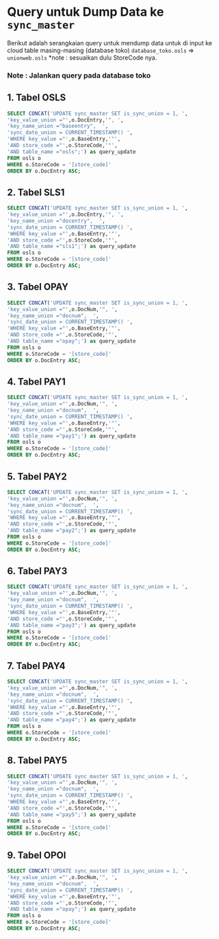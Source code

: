 # Query untuk Dump Data ke `sync_master`

Berikut adalah serangkaian query untuk mendump data untuk di input ke cloud table masing-masing (database toko)
`database_toko.osls` => `unionweb.osls`
*note : sesuaikan dulu StoreCode nya.

### Note : Jalankan query pada database toko
## **1. Tabel OSLS**
```sql
SELECT CONCAT('UPDATE sync_master SET is_sync_union = 1, ',
'key_value_union ="',o.DocEntry,'", ',
'key_name_union ="baseentry",  ',
'sync_date_union = CURRENT_TIMESTAMP() ',
'WHERE key_value ="',o.BaseEntry,'"',
'AND store_code ="',o.StoreCode,'"',
'AND table_name ="osls";') as query_update
FROM osls o
WHERE o.StoreCode = '[store_code]'
ORDER BY o.DocEntry ASC;
```

## **2. Tabel SLS1**
```sql
SELECT CONCAT('UPDATE sync_master SET is_sync_union = 1, ',
'key_value_union ="',o.DocEntry,'", ',
'key_name_union ="docentry",  ',
'sync_date_union = CURRENT_TIMESTAMP() ',
'WHERE key_value ="',o.BaseEntry,'"',
'AND store_code ="',o.StoreCode,'"',
'AND table_name ="sls1";') as query_update
FROM osls o
WHERE o.StoreCode = '[store_code]'
ORDER BY o.DocEntry ASC;
```

## **3. Tabel OPAY**
```sql
SELECT CONCAT('UPDATE sync_master SET is_sync_union = 1, ',
'key_value_union ="',o.DocNum,'", ',
'key_name_union ="docnum",  ',
'sync_date_union = CURRENT_TIMESTAMP() ',
'WHERE key_value ="',o.BaseEntry,'"',
'AND store_code ="',o.StoreCode,'"',
'AND table_name ="opay";') as query_update
FROM osls o
WHERE o.StoreCode = '[store_code]'
ORDER BY o.DocEntry ASC;
```

## **4. Tabel PAY1**
```sql
SELECT CONCAT('UPDATE sync_master SET is_sync_union = 1, ',
'key_value_union ="',o.DocNum,'", ',
'key_name_union ="docnum",  ',
'sync_date_union = CURRENT_TIMESTAMP() ',
'WHERE key_value ="',o.BaseEntry,'"',
'AND store_code ="',o.StoreCode,'"',
'AND table_name ="pay1";') as query_update
FROM osls o
WHERE o.StoreCode = '[store_code]'
ORDER BY o.DocEntry ASC;
```

## **5. Tabel PAY2**
```sql
SELECT CONCAT('UPDATE sync_master SET is_sync_union = 1, ',
'key_value_union ="',o.DocNum,'", ',
'key_name_union ="docnum",  ',
'sync_date_union = CURRENT_TIMESTAMP() ',
'WHERE key_value ="',o.BaseEntry,'"',
'AND store_code ="',o.StoreCode,'"',
'AND table_name ="pay2";') as query_update
FROM osls o
WHERE o.StoreCode = '[store_code]'
ORDER BY o.DocEntry ASC;
```

## **6. Tabel PAY3**
```sql
SELECT CONCAT('UPDATE sync_master SET is_sync_union = 1, ',
'key_value_union ="',o.DocNum,'", ',
'key_name_union ="docnum",  ',
'sync_date_union = CURRENT_TIMESTAMP() ',
'WHERE key_value ="',o.BaseEntry,'"',
'AND store_code ="',o.StoreCode,'"',
'AND table_name ="pay3";') as query_update
FROM osls o
WHERE o.StoreCode = '[store_code]'
ORDER BY o.DocEntry ASC;
```

## **7. Tabel PAY4**
```sql
SELECT CONCAT('UPDATE sync_master SET is_sync_union = 1, ',
'key_value_union ="',o.DocNum,'", ',
'key_name_union ="docnum",  ',
'sync_date_union = CURRENT_TIMESTAMP() ',
'WHERE key_value ="',o.BaseEntry,'"',
'AND store_code ="',o.StoreCode,'"',
'AND table_name ="pay4";') as query_update
FROM osls o
WHERE o.StoreCode = '[store_code]'
ORDER BY o.DocEntry ASC;
```

## **8. Tabel PAY5**
```sql
SELECT CONCAT('UPDATE sync_master SET is_sync_union = 1, ',
'key_value_union ="',o.DocNum,'", ',
'key_name_union ="docnum",  ',
'sync_date_union = CURRENT_TIMESTAMP() ',
'WHERE key_value ="',o.BaseEntry,'"',
'AND store_code ="',o.StoreCode,'"',
'AND table_name ="pay5";') as query_update
FROM osls o
WHERE o.StoreCode = '[store_code]'
ORDER BY o.DocEntry ASC;
```

## **9. Tabel OPOI**
```sql
SELECT CONCAT('UPDATE sync_master SET is_sync_union = 1, ',
'key_value_union ="',o.DocNum,'", ',
'key_name_union ="docnum",  ',
'sync_date_union = CURRENT_TIMESTAMP() ',
'WHERE key_value ="',o.BaseEntry,'"',
'AND store_code ="',o.StoreCode,'"',
'AND table_name ="opay";') as query_update
FROM osls o
WHERE o.StoreCode = '[store_code]'
ORDER BY o.DocEntry ASC;
```
